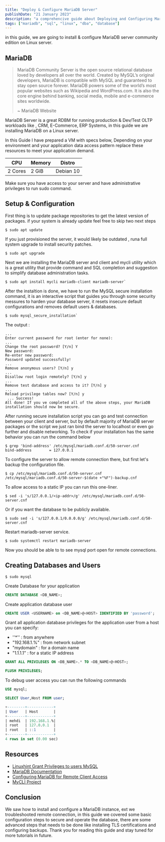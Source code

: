 ```yaml
---
title: "Deploy & Configure MariaDB Server"
publishDate: "21 January 2023"
description: "a comprehencive guide about Deploying and Configuring MariaDB Server"
tags: ["mariadb", "sql", "linux", "dba", "database"]
---
```


<!-- <img class="w-auto flex justify-center" src="/mariadb.png" alt="MariaDB Logo"> -->

<!-- ![mariadb.png](:/d101b80af6514f3aa507b42eab75f9d2) -->

in this guide, we are going to install & configure MariaDB server community edition on Linux server.

## MariaDB

> MariaDB Community Server is the open source relational database loved by developers all over the world. Created by MySQL’s original developers, MariaDB is compatible with MySQL and guaranteed to stay open source forever. MariaDB powers some of the world’s most popular websites such as Wikipedia and WordPress.com. It is also the core engine behind banking, social media, mobile and e-commerce sites worldwide.
>
> ~ MariaDB Website

MariaDB Server is a great RDBM for running production & Dev/Test OLTP workloads like , CRM, E-Commerce, ERP Systems, in this guide we are installing MariaDB on a Linux server.

In this Guide I have prepared a VM with specs below, Depending on your environment and your application data access pattern replace these resources to meet your application demand.

| CPU     | Memory | Distro    |
| ------- | ------ | --------- |
| 2 Cores | 2 GiB  | Debian 10 |

Make sure you have access to your server and have administrative privileges to run sudo command.

## Setup & Configuration

First thing is to update package repositories to get the latest version of packages. if your system is already update feel free to skip two next steps

```shell
$ sudo apt update
```

If you just provisioned the server, it would likely be outdated , runa full system upgrade to install security patches.

```shell
$ sudo apt upgrade
```

Next we are installing the MariaDB server and client and mycli utility which is a great utility that provide command and SQL completion and suggestion to simplify database administration tasks.

```shell
$ sudo apt install mycli mariadb-client mariadb-server`
```

After the instaltion is done, we have to run the MySQL secure installation command, it is an interactive script that guides you through some security messures to harden your database server, it resets insecure default configurations and removes default users & databases.

```shell
$ sudo mysql_secure_installation`
```

The output :

```shell
...
Enter current password for root (enter for none):
...
Change the root password? [Y/n] Y
New password:
Re-enter new password:
Password updated successfully!
...
Remove anonymous users? [Y/n] y
...
Disallow root login remotely? [Y/n] y
...
Remove test database and access to it? [Y/n] y
...
Reload privilege tables now? [Y/n] y
 ... Success!
All done! If you ve completed all of the above steps, your MariaDB
installation should now be secure.
```

After running secure installation script you can go and test connection between your client and server, but by default majority of MariaDB server packages or the script we just ran bind the server to localhost or even go further and disable networking.
To check if your installation has the same behavior you can run the command below

```shell
$ grep 'bind-address' /etc/mysql/mariadb.conf.d/50-server.cnf
bind-address		= 127.0.0.1
```

To configure the server to allow remote connection there, but first let's backup the configuration file.

```shell
$ cp /etc/mysql/mariadb.conf.d/50-server.cnf /etc/mysql/mariadb.conf.d/50-server-$(date +"%F")-backup.cnf
```

To allow access to a static IP you can run this one-liner.

```shell
$ sed -i 's/127.0.0.1/<ip-addr>/g' /etc/mysql/mariadb.conf.d/50-server.cnf
```

Or if you want the database to be publicly available.

```shell
$ sudo sed -i 's/127.0.0.1/0.0.0.0/g' /etc/mysql/mariadb.conf.d/50-server.cnf
```

Restart mariadb-server service.

```shell
$ sudo systemctl restart mariadb-server
```

Now you should be able to to see mysql port open for remote connections.

## Creating Databases and Users

```shell
$ sudo mysql
```

Create Database for your application

```sql
CREATE DATABASE <DB_NAME>;
```

Create application database user

```sql
CREATE USER <USERNAME> on <DB_NAME>@<HOST> IDENTIFIED BY 'password';
```

Grant all application database privileges for the application user from a host you can specify:

- ''\*'' : from anywhere
- "192.168.1.%" : from network subnet
- "mydomain" : for a domain name
- "1.1.1.1" : for a static IP address

```sql
GRANT ALL PRIVILEGES ON <DB_NAME>.* TO <DB_NAME>@<HOST>;
```

```sql
FLUSH PRIVILEGES;
```

To debug user access you can run the following commands

```sql
USE mysql;
```

```sql
SELECT User,Host FROM user;
```

```sql
+--------+------------+
| User   | Host       |
+--------+------------+
| mehdi  | 192.168.1.%|
| root   | 127.0.0.1  |
| root   | ::1        |
+--------+------------+
4 rows in set (0.00 sec)
```

## Resources

- [Linuxhint Grant Privileges to users MySQL](https://linuxhint.com/grant-all-privileges-to-user-mysql/)
- [MariaDB Documentation](https://mariadb.com/kb/en/)
- [Configuring MariaDB for Remote Client Access](https://mariadb.com/kb/en/configuring-mariadb-for-remote-client-access/)
- [MyCLI Project](www.mycli.net)

## Conclusion

We saw how to install and configure a MariaDB instance, ext we troubleshooted remote connection, in this guide we covered some basic configuration steps to secure and operate the database, there are some advanced steps that needs to be done like installing TLS certifications and configuring backups. Thank you for reading this guide and stay tuned for more tutorials in future.
